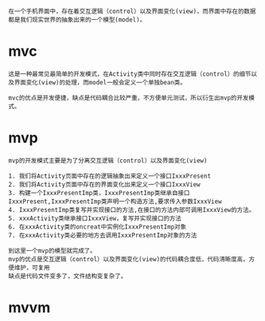
	在一个手机界面中，存在着交互逻辑（control）以及界面变化(view)，而界面中存在的数据都是我们现实世界的抽象出来的一个模型(model)。

# mvc
	
	这是一种最常见最简单的开发模式，在Activity类中同时存在交互逻辑（control）的细节以及界面变化(view)的处理，而model一般会定义一个单独bean类。

	mvc的优点是开发便捷，缺点是代码耦合比较严重，不方便单元测试，所以衍生出mvp的开发模式。

# mvp

	mvp的开发模式主要是为了分离交互逻辑（control）以及界面变化(view)
	
	1. 我们将Activity页面中存在的逻辑抽象出来定义一个接口IxxxPresent
	2. 我们将Activity页面中存在的界面变化出来定义一个接口IxxxView
	3. 构建一个IxxxPresentImp类，IxxxPresentImp类继承自接口IxxxPresent,IxxxPresentImp类声明一个构造方法,要求传入参数IxxxView
	4. IxxxPresentImp类复写并实现接口的方法,在接口的方法内部可调用IxxxView的方法。
	5. xxxActivity类继承接口IxxxView，复写并实现接口的方法
	6. 在xxxActivity类的oncreat中实例化IxxxPresentImp对象
	7. 在xxxActivity类必要的地方去调用IxxxPresentImp对象的方法
	
	到这里一个mvp的模型就完成了。
	mvp的优点是交互逻辑（control）以及界面变化(view)的代码耦合度低，代码清晰度高，方便维护，可复用
	缺点是代码文件变多了，文件结构变复杂了。

# mvvm
	
 

 


